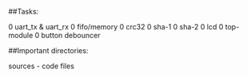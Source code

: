 ##Tasks:

0 uart_tx & uart_rx
0 fifo/memory
0 crc32
0 sha-1
0 sha-2
0 lcd
0 top-module
	0 button debouncer

##Important directories:

sources - code files
